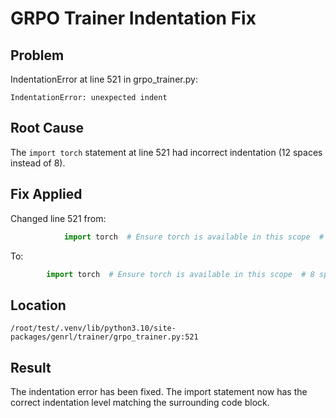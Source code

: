 # GRPO Trainer Indentation Fix

## Problem
IndentationError at line 521 in grpo_trainer.py:
```
IndentationError: unexpected indent
```

## Root Cause
The `import torch` statement at line 521 had incorrect indentation (12 spaces instead of 8).

## Fix Applied
Changed line 521 from:
```python
            import torch  # Ensure torch is available in this scope  # 12 spaces
```
To:
```python
        import torch  # Ensure torch is available in this scope  # 8 spaces
```

## Location
`/root/test/.venv/lib/python3.10/site-packages/genrl/trainer/grpo_trainer.py:521`

## Result
The indentation error has been fixed. The import statement now has the correct indentation level matching the surrounding code block.